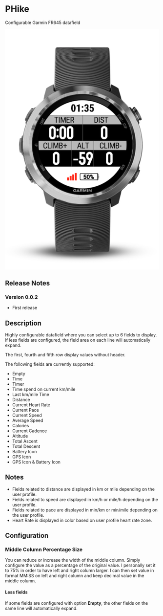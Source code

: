 # PHike
Configurable Garmin FR645 datafield

![PHike Cover Image](/doc/PHike.png) 

## Release Notes
### Version 0.0.2
 - First release

## Description
Highly configurable datafield where you can select up to 6 fields to display. If less fields are configured, the field area on each line will automatically expand.

The first, fourth and fifth row display values without header.

The following fields are currently supported:
- Empty
- Time
- Timer
- Time spend on current km/mile
- Last km/mile Time
- Distance
- Current Heart Rate
- Current Pace
- Current Speed
- Average Speed
- Calories
- Current Cadence
- Altitude
- Total Ascent
- Total Descent
- Battery Icon
- GPS Icon
- GPS Icon & Battery Icon

## Notes
- Fields related to distance are displayed in km or mile depending on the user profile.
- Fields related to speed are displayed in km/h or mile/h depending on the user profile.
- Fields related to pace are displayed in min/km or min/mile depending on the user profile.
- Heart Rate is displayed in color based on user profile heart rate zone.

## Configuration

### Middle Column Percentage Size
You can reduce or increase the width of the middle column. Simply configure the value as a percentage of the original value. I personally set it to 75% in order to have left and right column larger. I can then set value in format MM:SS on left and right column and keep decimal value in the middle column.

#### Less fields
If some fields are configured with option  **Empty**, the other fields on the same line will automatically expand. 

